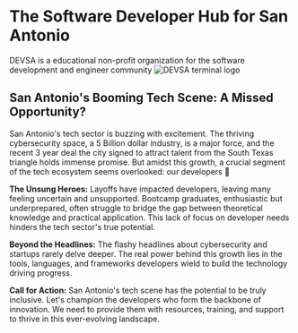 # The Software Developer Hub for San Antonio

DEVSA is a educational non-profit organization for the software development and engineer community
<img src="https://res.cloudinary.com/jessebubble/image/upload/v1712714040/devsa-logo_qrpzwh.png" alt="DEVSA terminal logo">

## San Antonio's Booming Tech Scene: A Missed Opportunity?

San Antonio's tech sector is buzzing with excitement. The thriving cybersecurity space, a 5 Billion dollar industry, is a major force, and the recent 3 year deal the city signed to attract talent from the South Texas triangle holds immense promise. But amidst this growth, a crucial segment of the tech ecosystem seems overlooked: our developers 🤗

**The Unsung Heroes:**
Layoffs have impacted developers, leaving many feeling uncertain and unsupported. Bootcamp graduates, enthusiastic but underprepared, often struggle to bridge the gap between theoretical knowledge and practical application. This lack of focus on developer needs hinders the tech sector's true potential.

**Beyond the Headlines:**
The flashy headlines about cybersecurity and startups rarely delve deeper. The real power behind this growth lies in the tools, languages, and frameworks developers wield to build the technology driving progress.

**Call for Action:**
San Antonio's tech scene has the potential to be truly inclusive. Let's champion the developers who form the backbone of innovation. We need to provide them with resources, training, and support to thrive in this ever-evolving landscape.
